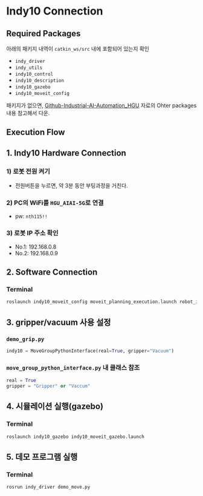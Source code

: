 # Indy10 Connection

## Required Packages

아래의 패키지 내역이 `catkin_ws/src` 내에 포함되어 있는지 확인

* `indy_driver`
* `indy_utils`
* `indy10_control`
* `indy10_description`
* `indy10_gazebo`
* `indy10_moveit_config`

패키지가 없으면, [Github-Industrial-AI-Automation\_HGU](https://github.com/ykkimhgu/HGU_IAIA/blob/main/Tutorial/TU_ROS/tutorial/ros/ros-install-packages-for-robot.md) 자료의 Ohter packages 내용 참고해서 다운.

&#x20;

## Execution Flow

## 1. Indy10 Hardware Connection

### 1) 로봇 전원 켜기

* 전원버튼을 누르면, 약 3분 동안 부팅과정을 거친다.

### 2) PC의 WiFi를 `HGU_AIAI-5G`로 연결

* pw: `nth115!!`

### 3) 로봇 IP 주소 확인

* No.1: 192.168.0.8
* No.2: 192.168.0.9

&#x20;

## 2. Software Connection

### Terminal

```bash
roslaunch indy10_moveit_config moveit_planning_execution.launch robot_ip:=192.168.0.8
```

&#x20;

## 3. gripper/vacuum 사용 설정

### `demo_grip.py`

```python
indy10 = MoveGroupPythonInterface(real=True, gripper="Vacuum")
```

### `move_group_python_interface.py` 내 클래스 참조

```python
real = True
gripper = "Gripper" or "Vaccum"
```

&#x20;

## 4. 시뮬레이션 실행(gazebo)

### Terminal

```bash
roslaunch indy10_gazebo indy10_moveit_gazebo.launch
```

&#x20;

## 5. 데모 프로그램 실행

### Terminal

```bash
rosrun indy_driver demo_move.py
```
